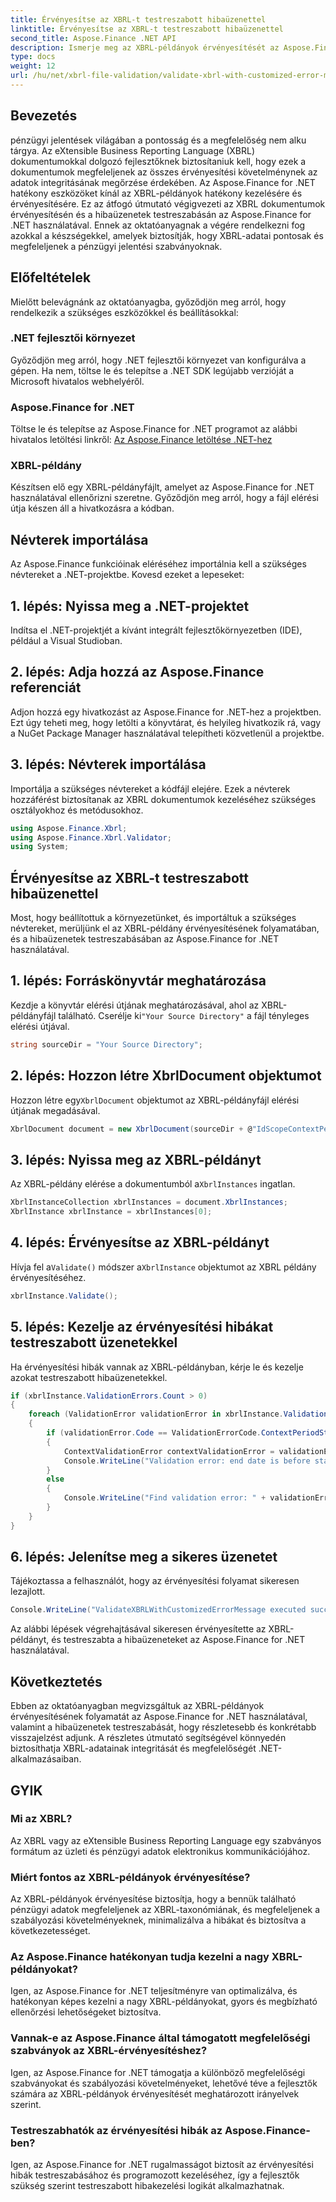 ```yaml
---
title: Érvényesítse az XBRL-t testreszabott hibaüzenettel
linktitle: Érvényesítse az XBRL-t testreszabott hibaüzenettel
second_title: Aspose.Finance .NET API
description: Ismerje meg az XBRL-példányok érvényesítését az Aspose.Finance for .NET segítségével egy részletes, lépésről lépésre szóló útmutatóval. Gondoskodjon pénzügyi adatainak pontosságáról és megfelelőségéről könnyedén.
type: docs
weight: 12
url: /hu/net/xbrl-file-validation/validate-xbrl-with-customized-error-message/
---
```

## Bevezetés
pénzügyi jelentések világában a pontosság és a megfelelőség nem alku tárgya. Az eXtensible Business Reporting Language (XBRL) dokumentumokkal dolgozó fejlesztőknek biztosítaniuk kell, hogy ezek a dokumentumok megfeleljenek az összes érvényesítési követelménynek az adatok integritásának megőrzése érdekében. Az Aspose.Finance for .NET hatékony eszközöket kínál az XBRL-példányok hatékony kezelésére és érvényesítésére. Ez az átfogó útmutató végigvezeti az XBRL dokumentumok érvényesítésén és a hibaüzenetek testreszabásán az Aspose.Finance for .NET használatával. Ennek az oktatóanyagnak a végére rendelkezni fog azokkal a készségekkel, amelyek biztosítják, hogy XBRL-adatai pontosak és megfeleljenek a pénzügyi jelentési szabványoknak.
## Előfeltételek
Mielőtt belevágnánk az oktatóanyagba, győződjön meg arról, hogy rendelkezik a szükséges eszközökkel és beállításokkal:
### .NET fejlesztői környezet
Győződjön meg arról, hogy .NET fejlesztői környezet van konfigurálva a gépen. Ha nem, töltse le és telepítse a .NET SDK legújabb verzióját a Microsoft hivatalos webhelyéről.
### Aspose.Finance for .NET
Töltse le és telepítse az Aspose.Finance for .NET programot az alábbi hivatalos letöltési linkről:
[Az Aspose.Finance letöltése .NET-hez](https://releases.aspose.com/finance/net/)
### XBRL-példány
Készítsen elő egy XBRL-példányfájlt, amelyet az Aspose.Finance for .NET használatával ellenőrizni szeretne. Győződjön meg arról, hogy a fájl elérési útja készen áll a hivatkozásra a kódban.
## Névterek importálása
Az Aspose.Finance funkcióinak eléréséhez importálnia kell a szükséges névtereket a .NET-projektbe. Kovesd ezeket a lepeseket:
## 1. lépés: Nyissa meg a .NET-projektet
Indítsa el .NET-projektjét a kívánt integrált fejlesztőkörnyezetben (IDE), például a Visual Studioban.
## 2. lépés: Adja hozzá az Aspose.Finance referenciát
Adjon hozzá egy hivatkozást az Aspose.Finance for .NET-hez a projektben. Ezt úgy teheti meg, hogy letölti a könyvtárat, és helyileg hivatkozik rá, vagy a NuGet Package Manager használatával telepítheti közvetlenül a projektbe.
## 3. lépés: Névterek importálása
Importálja a szükséges névtereket a kódfájl elejére. Ezek a névterek hozzáférést biztosítanak az XBRL dokumentumok kezeléséhez szükséges osztályokhoz és metódusokhoz.
```csharp
using Aspose.Finance.Xbrl;
using Aspose.Finance.Xbrl.Validator;
using System;
```
## Érvényesítse az XBRL-t testreszabott hibaüzenettel
Most, hogy beállítottuk a környezetünket, és importáltuk a szükséges névtereket, merüljünk el az XBRL-példány érvényesítésének folyamatában, és a hibaüzenetek testreszabásában az Aspose.Finance for .NET használatával.
## 1. lépés: Forráskönyvtár meghatározása
 Kezdje a könyvtár elérési útjának meghatározásával, ahol az XBRL-példányfájl található. Cserélje ki`"Your Source Directory"` a fájl tényleges elérési útjával.
```csharp
string sourceDir = "Your Source Directory";
```
## 2. lépés: Hozzon létre XbrlDocument objektumot
 Hozzon létre egy`XbrlDocument` objektumot az XBRL-példányfájl elérési útjának megadásával.
```csharp
XbrlDocument document = new XbrlDocument(sourceDir + @"IdScopeContextPeriodStartAfterEnd.xml");
```
## 3. lépés: Nyissa meg az XBRL-példányt
 Az XBRL-példány elérése a dokumentumból a`XbrlInstances` ingatlan.
```csharp
XbrlInstanceCollection xbrlInstances = document.XbrlInstances;
XbrlInstance xbrlInstance = xbrlInstances[0];
```
## 4. lépés: Érvényesítse az XBRL-példányt
 Hívja fel a`Validate()` módszer a`XbrlInstance` objektumot az XBRL példány érvényesítéséhez.
```csharp
xbrlInstance.Validate();
```
## 5. lépés: Kezelje az érvényesítési hibákat testreszabott üzenetekkel
Ha érvényesítési hibák vannak az XBRL-példányban, kérje le és kezelje azokat testreszabott hibaüzenetekkel.
```csharp
if (xbrlInstance.ValidationErrors.Count > 0)
{
    foreach (ValidationError validationError in xbrlInstance.ValidationErrors)
    {
        if (validationError.Code == ValidationErrorCode.ContextPeriodStartAfterEnd)
        {
            ContextValidationError contextValidationError = validationError as ContextValidationError;
            Console.WriteLine("Validation error: end date is before start date in context " + contextValidationError.Object.Id);
        }
        else
        {
            Console.WriteLine("Find validation error: " + validationError.Message);
        }
    }
}
```
## 6. lépés: Jelenítse meg a sikeres üzenetet
Tájékoztassa a felhasználót, hogy az érvényesítési folyamat sikeresen lezajlott.
```csharp
Console.WriteLine("ValidateXBRLWithCustomizedErrorMessage executed successfully.");
```
Az alábbi lépések végrehajtásával sikeresen érvényesítette az XBRL-példányt, és testreszabta a hibaüzeneteket az Aspose.Finance for .NET használatával.
## Következtetés
Ebben az oktatóanyagban megvizsgáltuk az XBRL-példányok érvényesítésének folyamatát az Aspose.Finance for .NET használatával, valamint a hibaüzenetek testreszabását, hogy részletesebb és konkrétabb visszajelzést adjunk. A részletes útmutató segítségével könnyedén biztosíthatja XBRL-adatainak integritását és megfelelőségét .NET-alkalmazásaiban.
## GYIK
### Mi az XBRL?
Az XBRL vagy az eXtensible Business Reporting Language egy szabványos formátum az üzleti és pénzügyi adatok elektronikus kommunikációjához.
### Miért fontos az XBRL-példányok érvényesítése?
Az XBRL-példányok érvényesítése biztosítja, hogy a bennük található pénzügyi adatok megfeleljenek az XBRL-taxonómiának, és megfeleljenek a szabályozási követelményeknek, minimalizálva a hibákat és biztosítva a következetességet.
### Az Aspose.Finance hatékonyan tudja kezelni a nagy XBRL-példányokat?
Igen, az Aspose.Finance for .NET teljesítményre van optimalizálva, és hatékonyan képes kezelni a nagy XBRL-példányokat, gyors és megbízható ellenőrzési lehetőségeket biztosítva.
### Vannak-e az Aspose.Finance által támogatott megfelelőségi szabványok az XBRL-érvényesítéshez?
Igen, az Aspose.Finance for .NET támogatja a különböző megfelelőségi szabványokat és szabályozási követelményeket, lehetővé téve a fejlesztők számára az XBRL-példányok érvényesítését meghatározott irányelvek szerint.
### Testreszabhatók az érvényesítési hibák az Aspose.Finance-ben?
Igen, az Aspose.Finance for .NET rugalmasságot biztosít az érvényesítési hibák testreszabásához és programozott kezeléséhez, így a fejlesztők szükség szerint testreszabott hibakezelési logikát alkalmazhatnak.